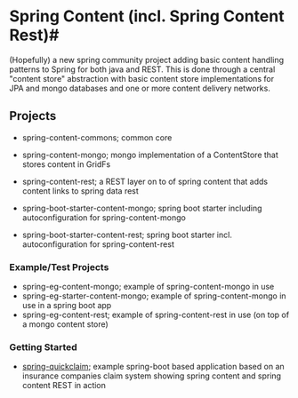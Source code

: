 # Spring Content (incl. Spring Content Rest)#

(Hopefully) a new spring community project adding basic content handling patterns to Spring for both java and REST.  This is done through a central "content store" abstraction with basic content store implementations for JPA and mongo databases and one or more content delivery networks.

## Projects

- spring-content-commons; common core
- spring-content-mongo; mongo implementation of a ContentStore that stores content in GridFs
- spring-content-rest; a REST layer on to of spring content that adds content links to spring data rest

- spring-boot-starter-content-mongo; spring boot starter including autoconfiguration for spring-content-mongo
- spring-boot-starter-content-rest; spring boot starter incl. autoconfiguration for spring-content-rest

### Example/Test Projects
- spring-eg-content-mongo; example of spring-content-mongo in use
- spring-eg-starter-content-mongo; example of spring-content-mongo in use in a spring boot app
- spring-eg-content-rest; example of spring-content-rest in use (on top of a mongo content store)

### Getting Started
- [spring-quickclaim](https://bitbucket.org/paulcwarren/spring-content/src/ef9e0716a56310fac5e6390233a6cd73ad4a28e8/spring-gs-content-quickclaim/readme.md?at=master); example spring-boot based application based on an insurance companies claim system showing spring content and spring content REST in action

